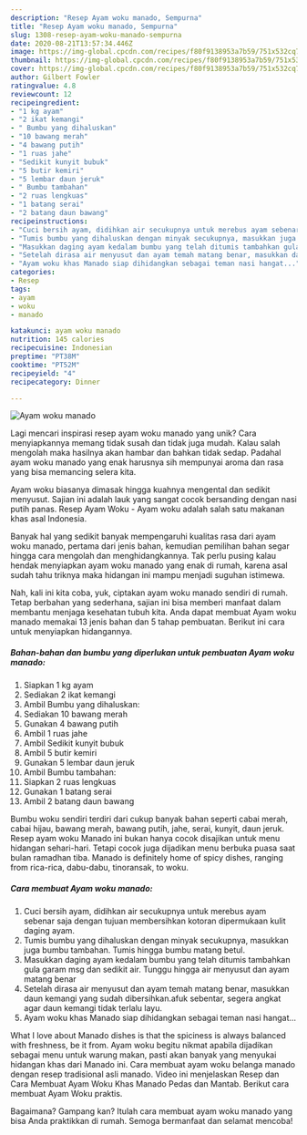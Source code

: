 ```yaml
---
description: "Resep Ayam woku manado, Sempurna"
title: "Resep Ayam woku manado, Sempurna"
slug: 1308-resep-ayam-woku-manado-sempurna
date: 2020-08-21T13:57:34.446Z
image: https://img-global.cpcdn.com/recipes/f80f9138953a7b59/751x532cq70/ayam-woku-manado-foto-resep-utama.jpg
thumbnail: https://img-global.cpcdn.com/recipes/f80f9138953a7b59/751x532cq70/ayam-woku-manado-foto-resep-utama.jpg
cover: https://img-global.cpcdn.com/recipes/f80f9138953a7b59/751x532cq70/ayam-woku-manado-foto-resep-utama.jpg
author: Gilbert Fowler
ratingvalue: 4.8
reviewcount: 12
recipeingredient:
- "1 kg ayam"
- "2 ikat kemangi"
- " Bumbu yang dihaluskan"
- "10 bawang merah"
- "4 bawang putih"
- "1 ruas jahe"
- "Sedikit kunyit bubuk"
- "5 butir kemiri"
- "5 lembar daun jeruk"
- " Bumbu tambahan"
- "2 ruas lengkuas"
- "1 batang serai"
- "2 batang daun bawang"
recipeinstructions:
- "Cuci bersih ayam, didihkan air secukupnya untuk merebus ayam sebenar saja dengan tujuan membersihkan kotoran dipermukaan kulit daging ayam."
- "Tumis bumbu yang dihaluskan dengan minyak secukupnya, masukkan juga bumbu tambahan. Tumis hingga bumbu matang betul."
- "Masukkan daging ayam kedalam bumbu yang telah ditumis tambahkan gula garam msg dan sedikit air. Tunggu hingga air menyusut dan ayam matang benar"
- "Setelah dirasa air menyusut dan ayam temah matang benar, masukkan daun kemangi yang sudah dibersihkan.afuk sebentar, segera angkat agar daun kemangi tidak terlalu layu."
- "Ayam woku khas Manado siap dihidangkan sebagai teman nasi hangat..."
categories:
- Resep
tags:
- ayam
- woku
- manado

katakunci: ayam woku manado 
nutrition: 145 calories
recipecuisine: Indonesian
preptime: "PT38M"
cooktime: "PT52M"
recipeyield: "4"
recipecategory: Dinner

---
```



![Ayam woku manado](https://img-global.cpcdn.com/recipes/f80f9138953a7b59/751x532cq70/ayam-woku-manado-foto-resep-utama.jpg)

Lagi mencari inspirasi resep ayam woku manado yang unik? Cara menyiapkannya memang tidak susah dan tidak juga mudah. Kalau salah mengolah maka hasilnya akan hambar dan bahkan tidak sedap. Padahal ayam woku manado yang enak harusnya sih mempunyai aroma dan rasa yang bisa memancing selera kita.

Ayam woku biasanya dimasak hingga kuahnya mengental dan sedikit menyusut. Sajian ini adalah lauk yang sangat cocok bersanding dengan nasi putih panas. Resep Ayam Woku - Ayam woku adalah salah satu makanan khas asal Indonesia.

Banyak hal yang sedikit banyak mempengaruhi kualitas rasa dari ayam woku manado, pertama dari jenis bahan, kemudian pemilihan bahan segar hingga cara mengolah dan menghidangkannya. Tak perlu pusing kalau hendak menyiapkan ayam woku manado yang enak di rumah, karena asal sudah tahu triknya maka hidangan ini mampu menjadi suguhan istimewa.


Nah, kali ini kita coba, yuk, ciptakan ayam woku manado sendiri di rumah. Tetap berbahan yang sederhana, sajian ini bisa memberi manfaat dalam membantu menjaga kesehatan tubuh kita. Anda dapat membuat Ayam woku manado memakai 13 jenis bahan dan 5 tahap pembuatan. Berikut ini cara untuk menyiapkan hidangannya.

<!--inarticleads1-->

##### Bahan-bahan dan bumbu yang diperlukan untuk pembuatan Ayam woku manado:

1. Siapkan 1 kg ayam
1. Sediakan 2 ikat kemangi
1. Ambil  Bumbu yang dihaluskan:
1. Sediakan 10 bawang merah
1. Gunakan 4 bawang putih
1. Ambil 1 ruas jahe
1. Ambil Sedikit kunyit bubuk
1. Ambil 5 butir kemiri
1. Gunakan 5 lembar daun jeruk
1. Ambil  Bumbu tambahan:
1. Siapkan 2 ruas lengkuas
1. Gunakan 1 batang serai
1. Ambil 2 batang daun bawang


Bumbu woku sendiri terdiri dari cukup banyak bahan seperti cabai merah, cabai hijau, bawang merah, bawang putih, jahe, serai, kunyit, daun jeruk. Resep ayam woku Manado ini bukan hanya cocok disajikan untuk menu hidangan sehari-hari. Tetapi cocok juga dijadikan menu berbuka puasa saat bulan ramadhan tiba. Manado is definitely home of spicy dishes, ranging from rica-rica, dabu-dabu, tinoransak, to woku. 

<!--inarticleads2-->

##### Cara membuat Ayam woku manado:

1. Cuci bersih ayam, didihkan air secukupnya untuk merebus ayam sebenar saja dengan tujuan membersihkan kotoran dipermukaan kulit daging ayam.
1. Tumis bumbu yang dihaluskan dengan minyak secukupnya, masukkan juga bumbu tambahan. Tumis hingga bumbu matang betul.
1. Masukkan daging ayam kedalam bumbu yang telah ditumis tambahkan gula garam msg dan sedikit air. Tunggu hingga air menyusut dan ayam matang benar
1. Setelah dirasa air menyusut dan ayam temah matang benar, masukkan daun kemangi yang sudah dibersihkan.afuk sebentar, segera angkat agar daun kemangi tidak terlalu layu.
1. Ayam woku khas Manado siap dihidangkan sebagai teman nasi hangat...


What I love about Manado dishes is that the spiciness is always balanced with freshness, be it from. Ayam woku begitu nikmat apabila dijadikan sebagai menu untuk warung makan, pasti akan banyak yang menyukai hidangan khas dari Manado ini. Cara membuat ayam woku belanga manado dengan resep tradisional asli manado. Video ini menjelaskan Resep dan Cara Membuat Ayam Woku Khas Manado Pedas dan Mantab. Berikut cara membuat Ayam Woku praktis. 

Bagaimana? Gampang kan? Itulah cara membuat ayam woku manado yang bisa Anda praktikkan di rumah. Semoga bermanfaat dan selamat mencoba!
